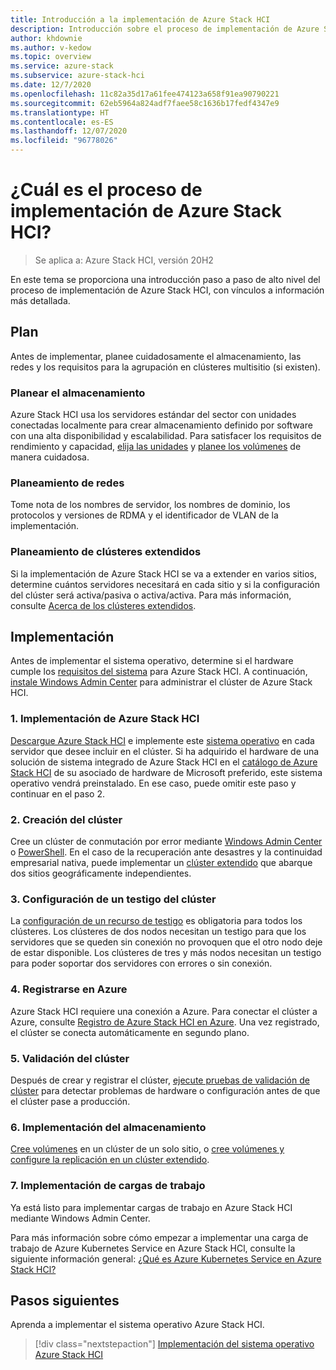 ```yaml
---
title: Introducción a la implementación de Azure Stack HCI
description: Introducción sobre el proceso de implementación de Azure Stack HCI.
author: khdownie
ms.author: v-kedow
ms.topic: overview
ms.service: azure-stack
ms.subservice: azure-stack-hci
ms.date: 12/7/2020
ms.openlocfilehash: 11c82a35d17a61fee474123a658f91ea90790221
ms.sourcegitcommit: 62eb5964a824adf7faee58c1636b17fedf4347e9
ms.translationtype: HT
ms.contentlocale: es-ES
ms.lasthandoff: 12/07/2020
ms.locfileid: "96778026"
---
```

# <a name="what-is-the-deployment-process-for-azure-stack-hci"></a>¿Cuál es el proceso de implementación de Azure Stack HCI?

> Se aplica a: Azure Stack HCI, versión 20H2

En este tema se proporciona una introducción paso a paso de alto nivel del proceso de implementación de Azure Stack HCI, con vínculos a información más detallada.

## <a name="plan"></a>Plan

Antes de implementar, planee cuidadosamente el almacenamiento, las redes y los requisitos para la agrupación en clústeres multisitio (si existen).

### <a name="plan-storage"></a>Planear el almacenamiento

Azure Stack HCI usa los servidores estándar del sector con unidades conectadas localmente para crear almacenamiento definido por software con una alta disponibilidad y escalabilidad. Para satisfacer los requisitos de rendimiento y capacidad, [elija las unidades](../concepts/choose-drives.md) y [planee los volúmenes](../concepts/plan-volumes.md) de manera cuidadosa.

### <a name="plan-networking"></a>Planeamiento de redes

Tome nota de los nombres de servidor, los nombres de dominio, los protocolos y versiones de RDMA y el identificador de VLAN de la implementación.

### <a name="plan-stretched-clusters"></a>Planeamiento de clústeres extendidos

Si la implementación de Azure Stack HCI se va a extender en varios sitios, determine cuántos servidores necesitará en cada sitio y si la configuración del clúster será activa/pasiva o activa/activa. Para más información, consulte [Acerca de los clústeres extendidos](../concepts/stretched-clusters.md).

## <a name="deploy"></a>Implementación

Antes de implementar el sistema operativo, determine si el hardware cumple los [requisitos del sistema](../concepts/system-requirements.md) para Azure Stack HCI. A continuación, [instale Windows Admin Center](/windows-server/manage/windows-admin-center/deploy/install) para administrar el clúster de Azure Stack HCI.

### <a name="1-deploy-azure-stack-hci"></a>1. Implementación de Azure Stack HCI

[Descargue Azure Stack HCI](https://azure.microsoft.com/products/azure-stack/hci/hci-download/) e implemente este [sistema operativo](operating-system.md) en cada servidor que desee incluir en el clúster. Si ha adquirido el hardware de una solución de sistema integrado de Azure Stack HCI en el [catálogo de Azure Stack HCI](https://aka.ms/azurestackhcicatalog) de su asociado de hardware de Microsoft preferido, este sistema operativo vendrá preinstalado. En ese caso, puede omitir este paso y continuar en el paso 2.

### <a name="2-create-the-cluster"></a>2. Creación del clúster

Cree un clúster de conmutación por error mediante [Windows Admin Center](create-cluster.md) o [PowerShell](create-cluster-powershell.md). En el caso de la recuperación ante desastres y la continuidad empresarial nativa, puede implementar un [clúster extendido](../concepts/stretched-clusters.md) que abarque dos sitios geográficamente independientes.

### <a name="3-set-up-a-cluster-witness"></a>3. Configuración de un testigo del clúster

La [configuración de un recurso de testigo](witness.md) es obligatoria para todos los clústeres. Los clústeres de dos nodos necesitan un testigo para que los servidores que se queden sin conexión no provoquen que el otro nodo deje de estar disponible. Los clústeres de tres y más nodos necesitan un testigo para poder soportar dos servidores con errores o sin conexión. 

### <a name="4-register-with-azure"></a>4. Registrarse en Azure

Azure Stack HCI requiere una conexión a Azure. Para conectar el clúster a Azure, consulte [Registro de Azure Stack HCI en Azure](register-with-azure.md). Una vez registrado, el clúster se conecta automáticamente en segundo plano.

### <a name="5-validate-the-cluster"></a>5. Validación del clúster

Después de crear y registrar el clúster, [ejecute pruebas de validación de clúster](validate.md) para detectar problemas de hardware o configuración antes de que el clúster pase a producción.

### <a name="6-deploy-storage"></a>6. Implementación del almacenamiento

[Cree volúmenes](../manage/create-volumes.md) en un clúster de un solo sitio, o [cree volúmenes y configure la replicación en un clúster extendido](../manage/create-stretched-volumes.md).

### <a name="7-deploy-workloads"></a>7. Implementación de cargas de trabajo

Ya está listo para implementar cargas de trabajo en Azure Stack HCI mediante Windows Admin Center.

Para más información sobre cómo empezar a implementar una carga de trabajo de Azure Kubernetes Service en Azure Stack HCl, consulte la siguiente información general: [¿Qué es Azure Kubernetes Service en Azure Stack HCl?](https://docs.microsoft.com/azure-stack/aks-hci/overview)

## <a name="next-steps"></a>Pasos siguientes

Aprenda a implementar el sistema operativo Azure Stack HCI.

> [!div class="nextstepaction"]
> [Implementación del sistema operativo Azure Stack HCI](operating-system.md)
